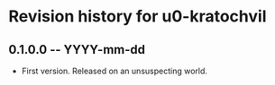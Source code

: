 # Revision history for u0-kratochvil

## 0.1.0.0 -- YYYY-mm-dd

* First version. Released on an unsuspecting world.
